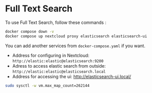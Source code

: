 # Full Text Search

To use Full Text Search, follow these commands :

```bash
docker compose down -v
docker compose up nextcloud proxy elasticsearch elasticsearch-ui
```

You can add another services from `docker-compose.yaml` if you want.

- Address for configuring in Nextcloud: `http://elastic:elastic@elasticsearch:9200`
- Adress to access elastic search from outside: `http://elastic:elastic@elasticsearch.local`
- Address for accessing the ui: http://elasticsearch-ui.local/

```bash
sudo sysctl -w vm.max_map_count=262144
```

